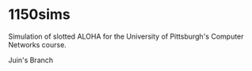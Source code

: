 # 1150sims
Simulation of slotted ALOHA for the University of Pittsburgh's Computer Networks course.


Juin's Branch
